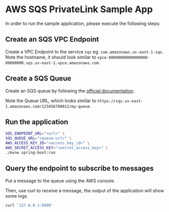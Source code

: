 # AWS SQS PrivateLink Sample App

In order to run the sample application, please execute the following steps:

## Create an SQS VPC Endpoint
Create a VPC Endpoint to the service `sqs` eg. `com.amazonaws.us-east-1.sqs`.
Note the hostname, it should look similar to `vpce-00000000000000000-00000000.sqs.us-east-1.vpce.amazonaws.com`.

## Create a SQS Queue
Create an SQS queue by following the [official documentation](https://docs.aws.amazon.com/AWSSimpleQueueService/latest/SQSDeveloperGuide/sqs-configure-create-queue.html).

Note the Queue URL, which looks similar to `https://sqs.us-east-1.amazonaws.com/123456789012/my-queue`.

## Run the application

```bash
SQS_ENDPOINT_URL="<url>" \
SQS_QUEUE_URL="<queue-url>" \
AWS_ACCESS_KEY_ID="<access_key_id>" \
AWS_SECRET_ACCESS_KEY="<secret_access_key>" \
./mvnw spring-boot:run
```

## Query the endpoint to subscribe to messages
Put a message to the queue using the AWS console.

Then, use curl to receive a message, the output of the application will show some logs
```bash
curl '127.0.0.1:8080'
```
